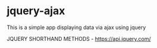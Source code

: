 # jquery-ajax
This is a simple app displaying data via ajax using jquery


JQUERY SHORTHAND METHODS - https://api.jquery.com/

